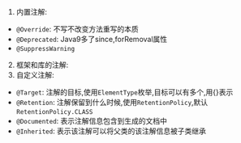 1. 内置注解:
- `@Override`: 不写不改变方法重写的本质
- `@Deprecated`: Java9多了since,forRemoval属性
- `@SuppressWarning`

2. 框架和库的注解:
3. 自定义注解:
- `@Target`: 注解的目标,使用`ElementType`枚举,目标可以有多个,用{}表示
- `@Retention`: 注解保留到什么时候,使用`RetentionPolicy`,默认`RetentionPolicy.CLASS`
- `@Documented`: 表示注解信息包含到生成的文档中
- `@Inherited`: 表示该注解可以将父类的该注解信息被子类继承